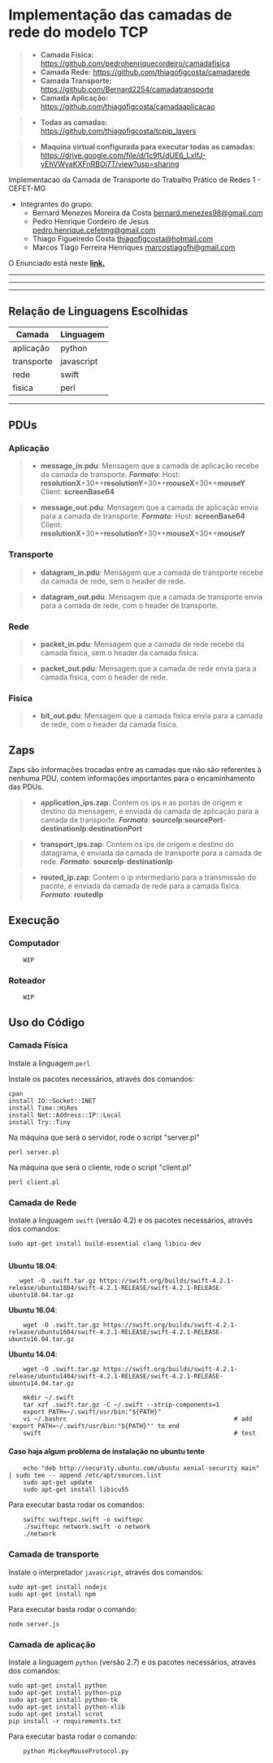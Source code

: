 # Implementação das camadas de rede do modelo TCP 

>- **Camada Fisica:** https://github.com/pedrohenriquecordeiro/camadafisica
>- **Camada Rede:** https://github.com/thiagofigcosta/camadarede
>- **Camada Transporte:** https://github.com/Bernard2254/camadatransporte
>- **Camada Aplicação:** https://github.com/thiagofigcosta/camadaaplicacao

>- **Todas as camadas:** https://github.com/thiagofigcosta/tcpip_layers

>- **Maquina virtual configurada para executar todas as camadas:** https://drive.google.com/file/d/1c9fUdUE6_LxIfJ-yEhVWyaKXFnRBOi7T/view?usp=sharing

Implementacao da Camada de Transporte  do Trabalho Prático de Redes 1 - CEFET-MG

  - Integrantes do grupo:
    + Bernard Menezes Moreira da Costa bernard.menezes98@gmail.com
    + Pedro Henrique Cordeiro de Jesus pedro.henrique.cefetmg@gmail.com
    + Thiago Figueiredo Costa thiagofigcosta@hotmail.com
    + Marcos Tiago Ferreira Henriques marcostiagofh@gmail.com

O Enunciado está neste __[link.](https://docs.google.com/document/d/1O3cNM0T6gFNz9PeMYcnzbmBzEe8J7k34DaefJDSsv4A/edit)__

___

---

***

## Relação de Linguagens Escolhidas 

| Camada        | Linguagem   |
| ------------- | ----------- |
| aplicação     | python      |
| transporte    | javascript  |
| rede          | swift       |
| fisica        | perl        |

___


## PDUs #

### Aplicação #

>- **message_in.pdu**: Mensagem que a camada de aplicação recebe da camada de transporte. ***Formato***: Host: **resolutionX**+30\*+**resolutionY**+30\*+**mouseX**+30\*+**mouseY** Client: **screenBase64**

>- **message_out.pdu**: Mensagem que a camada de aplicação envia para a camada de transporte. ***Formato***: Host: **screenBase64** Client: **resolutionX**+30\*+**resolutionY**+30\*+**mouseX**+30\*+**mouseY**

### Transporte #

>- **datagram_in.pdu**: Mensagem que a camada de transporte recebe da camada de rede, sem o header de rede.

>- **datagram_out.pdu**: Mensagem que a camada de transporte envia para a camada de rede, com o header de transporte.

### Rede

>- **packet_in.pdu**: Mensagem que a camada de rede recebe da camada fisica, sem o header da camada fisica.

>- **packet_out.pdu**: Mensagem que a camada de rede envia para a camada fisica, com o header de rede.


### Fisica

>- **bit_out.pdu**: Mensagem que a camada fisica envia para a camada de rede, com o header da camada fisica.

## Zaps #

Zaps são informações trocadas entre as camadas que não são referentes à nenhuma PDU, contem informações importantes para o encaminhamento das PDUs.

>- **application_ips.zap**: Contem os ips e as portas de origem e destino da mensagem, é enviada da camada de aplicação para a camada de transporte. ***Formato***: **sourceIp**:**sourcePort**-**destinationIp**:**destinationPort**

>- **transport_ips.zap**: Contem os ips de origem e destino do datagrama, é enviada da camada de transporte para a camada de rede. ***Formato***: **sourceIp**-**destinationIp**

>- **routed_ip.zap**: Contem o ip intermediario para a transmissão do pacote, é enviada da camada de rede para a camada fisica. ***Formato***: **routedIp**

## Execução
    
### Computador
```
    WIP
```

### Roteador
```
    WIP
```

## Uso do Código

### Camada Física
Instale a linguagem `perl`

Instale os pacotes necessários, através dos comandos:

    cpan
    install IO::Socket::INET
    install Time::HiRes
    install Net::Address::IP::Local
    install Try::Tiny


Na máquina que será o servidor, rode o script "server.pl"

```
perl server.pl
```

Na máquina que será o cliente, rode o script "client.pl"

```
perl client.pl
```

### Camada de Rede

Instale a linguagem `swift` (versão 4.2) e os pacotes necessários, através dos comandos:

```
sudo apt-get install build-essential clang libicu-dev


```
**Ubuntu 18.04**:
```
   wget -O .swift.tar.gz https://swift.org/builds/swift-4.2.1-release/ubuntu1804/swift-4.2.1-RELEASE/swift-4.2.1-RELEASE-ubuntu18.04.tar.gz
```
**Ubuntu 16.04**:
```
    wget -O .swift.tar.gz https://swift.org/builds/swift-4.2.1-release/ubuntu1604/swift-4.2.1-RELEASE/swift-4.2.1-RELEASE-ubuntu16.04.tar.gz
```
**Ubuntu 14.04**:
```
    wget -O .swift.tar.gz https://swift.org/builds/swift-4.2.1-release/ubuntu1404/swift-4.2.1-RELEASE/swift-4.2.1-RELEASE-ubuntu14.04.tar.gz
```

```
    mkdir ~/.swift
    tar xzf .swift.tar.gz -C ~/.swift --strip-components=1
    export PATH=~/.swift/usr/bin:"${PATH}"
    vi ~/.bashrc                                              # add 'export PATH=~/.swift/usr/bin:"${PATH}"' to end
    swift                                                     # test
```

#### Caso haja algum problema de instalação no ubuntu tente
```
    echo "deb http://security.ubuntu.com/ubuntu xenial-security main" | sudo tee -- append /etc/apt/sources.list
    sudo apt-get update
    sudo apt-get install libicu55
```

Para executar basta rodar os comandos:
```
    swiftc swiftepc.swift -o swiftepc
    ./swiftepc network.swift -o network
    ./network
```


### Camada de transporte

Instale o interpretador `javascript`, através dos comandos:

    sudo apt-get install nodejs
    sudo apt-get install npm


Para executar basta rodar o comando:

```
node server.js
```

### Camada de aplicação
Instale a linguagem `python` (versão 2.7) e os pacotes necessários, através dos comandos:

    sudo apt-get install python
    sudo apt-get install python-pip
    sudo apt-get install python-tk
    sudo apt-get install python-xlib
    sudo apt-get install scrot
    pip install -r requirements.txt

Para executar basta rodar o comando:
```
    python MickeyMouseProtocol.py
